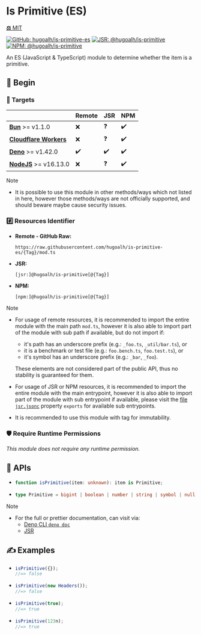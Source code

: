 # Is Primitive (ES)

[**⚖️** MIT](./LICENSE.md)

[![GitHub: hugoalh/is-primitive-es](https://img.shields.io/github/v/release/hugoalh/is-primitive-es?label=hugoalh/is-primitive-es&labelColor=181717&logo=github&logoColor=ffffff&sort=semver&style=flat "GitHub: hugoalh/is-primitive-es")](https://github.com/hugoalh/is-primitive-es)
[![JSR: @hugoalh/is-primitive](https://img.shields.io/jsr/v/@hugoalh/is-primitive?label=@hugoalh/is-primitive&labelColor=F7DF1E&logo=jsr&logoColor=000000&style=flat "JSR: @hugoalh/is-primitive")](https://jsr.io/@hugoalh/is-primitive)
[![NPM: @hugoalh/is-primitive](https://img.shields.io/npm/v/@hugoalh/is-primitive?label=@hugoalh/is-primitive&labelColor=CB3837&logo=npm&logoColor=ffffff&style=flat "NPM: @hugoalh/is-primitive")](https://www.npmjs.com/package/@hugoalh/is-primitive)

An ES (JavaScript & TypeScript) module to determine whether the item is a primitive.

## 🔰 Begin

### 🎯 Targets

|  | **Remote** | **JSR** | **NPM** |
|:--|:--|:--|:--|
| **[Bun](https://bun.sh/)** >= v1.1.0 | ❌ | ❓ | ✔️ |
| **[Cloudflare Workers](https://workers.cloudflare.com/)** | ❌ | ❓ | ✔️ |
| **[Deno](https://deno.land/)** >= v1.42.0 | ✔️ | ✔️ | ✔️ |
| **[NodeJS](https://nodejs.org/)** >= v16.13.0 | ❌ | ❓ | ✔️ |

> [!NOTE]
> - It is possible to use this module in other methods/ways which not listed in here, however those methods/ways are not officially supported, and should beware maybe cause security issues.

### #️⃣ Resources Identifier

- **Remote - GitHub Raw:**
  ```
  https://raw.githubusercontent.com/hugoalh/is-primitive-es/{Tag}/mod.ts
  ```
- **JSR:**
  ```
  [jsr:]@hugoalh/is-primitive[@{Tag}]
  ```
- **NPM:**
  ```
  [npm:]@hugoalh/is-primitive[@{Tag}]
  ```

> [!NOTE]
> - For usage of remote resources, it is recommended to import the entire module with the main path `mod.ts`, however it is also able to import part of the module with sub path if available, but do not import if:
>
>   - it's path has an underscore prefix (e.g.: `_foo.ts`, `_util/bar.ts`), or
>   - it is a benchmark or test file (e.g.: `foo.bench.ts`, `foo.test.ts`), or
>   - it's symbol has an underscore prefix (e.g.: `_bar`, `_foo`).
>
>   These elements are not considered part of the public API, thus no stability is guaranteed for them.
> - For usage of JSR or NPM resources, it is recommended to import the entire module with the main entrypoint, however it is also able to import part of the module with sub entrypoint if available, please visit the [file `jsr.jsonc`](./jsr.jsonc) property `exports` for available sub entrypoints.
> - It is recommended to use this module with tag for immutability.

### 🛡️ Require Runtime Permissions

*This module does not require any runtime permission.*

## 🧩 APIs

- ```ts
  function isPrimitive(item: unknown): item is Primitive;
  ```
- ```ts
  type Primitive = bigint | boolean | number | string | symbol | null | undefined;
  ```

> [!NOTE]
> - For the full or prettier documentation, can visit via:
>   - [Deno CLI `deno doc`](https://docs.deno.com/runtime/reference/cli/documentation_generator/)
>   - [JSR](https://jsr.io/@hugoalh/is-primitive)

## ✍️ Examples

- ```ts
  isPrimitive({});
  //=> false
  ```
- ```ts
  isPrimitive(new Headers());
  //=> false
  ```
- ```ts
  isPrimitive(true);
  //=> true
  ```
- ```ts
  isPrimitive(123n);
  //=> true
  ```
